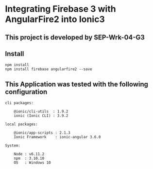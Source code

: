 # Integrating Firebase 3 with AngularFire2 into Ionic3

## This project is developed by SEP-Wrk-04-G3

## Install
```
npm install
npm install firebase angularfire2 --save
```

## This Application was tested with the following configuration
```
cli packages:

    @ionic/cli-utils  : 1.9.2
    ionic (Ionic CLI) : 3.9.2

local packages:

    @ionic/app-scripts : 2.1.3
    Ionic Framework    : ionic-angular 3.6.0

System:

    Node : v6.11.2
    npm  : 3.10.10
    OS   : Windows 10
```
